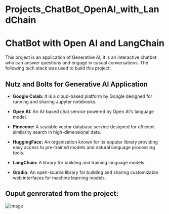 # Projects_ChatBot_OpenAI_with_LandChain

# ChatBot with Open AI and LangChain 

This project is an application of Generative AI, it is an interactive chatbot who can answer questions and engage in casual conversations.
The following tech stack was used to build this project:

## **Nutz and Bolts for Generative AI Application**

* **Google Colab:** It is a cloud-based platform by Google designed for running and sharing Jupyter notebooks.
   

* **Open AI:** An AI-based chat service powered by Open AI's language model.
    

* **Pinecone:** A scalable vector database service designed for efficient similarity search in high-dimensional data.
   

* **HuggingFace:** An organization known for its popular library providing easy access to pre-trained models and natural language processing tools.
    
          
* **LangChain:** A library for building and training language models.
    
  
* **Gradio:** An open-source library for building and sharing customizable web interfaces for machine learning models.


## **Ouput genrerated from the project**:

![image](https://github.com/user-attachments/assets/9cf29d28-7ecc-450c-b4ac-ac0e800a387c)





    
